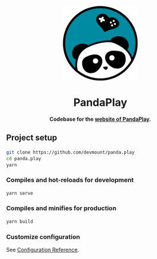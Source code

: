 <div align="center">
  <img alt="PandaPlay Logo" src="/public/favicon.png" width="200px" />
  <h1>PandaPlay</h1>
  <strong>Codebase for the <a href="https://panda-play.de">website of PandaPlay</a>.<br /></strong>
</div>

## Project setup

```bash
git clone https://github.com/devmount/panda.play
cd panda.play
yarn
```

### Compiles and hot-reloads for development

```bash
yarn serve
```

### Compiles and minifies for production

```bash
yarn build
```

### Customize configuration

See [Configuration Reference](https://cli.vuejs.org/config/).
